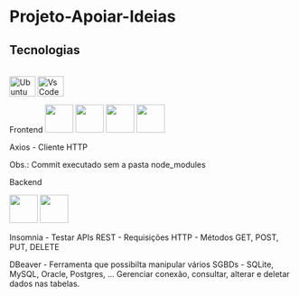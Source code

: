 # Projeto-Apoiar-Ideias

## Tecnologias
<div style="display: inline_block"><br>
  <img align="center" alt="Ubuntu" height="36" width="46" src="https://cdn.jsdelivr.net/gh/devicons/devicon/icons/ubuntu/ubuntu-plain-wordmark.svg">
  <img align="center" alt="VsCode" height="36" width="46" src="https://cdn.jsdelivr.net/gh/devicons/devicon/icons/vscode/vscode-original-wordmark.svg">
  

Frontend
<img src=" https://cdn.jsdelivr.net/gh/devicons/devicon/icons/nodejs/nodejs-original-wordmark.svg " width="50px">
<img src=" https://cdn.jsdelivr.net/gh/devicons/devicon/icons/typescript/typescript-original.svg " width="50px">
<img src=" https://cdn.jsdelivr.net/gh/devicons/devicon/icons/react/react-original-wordmark.svg " width="50px">
<img src=" https://cdn.jsdelivr.net/gh/devicons/devicon/icons/nextjs/nextjs-original-wordmark.svg " width="50px">
               
Axios - Cliente HTTP

Obs.:  Commit executado sem a pasta node_modules 


Backend

   <img src=" https://cdn.jsdelivr.net/gh/devicons/devicon/icons/python/python-original-wordmark.svg " width="50px">
          
   <img src=" https://cdn.jsdelivr.net/gh/devicons/devicon/icons/django/django-plain.svg " width="50px">

Insomnia - Testar APIs REST - Requisições HTTP - Métodos GET, POST, PUT, DELETE

DBeaver - Ferramenta que possibilta manipular vários SGBDs - SQLite, MySQL, Oracle, Postgres, ... Gerenciar conexão, consultar, alterar e deletar dados nas tabelas.
